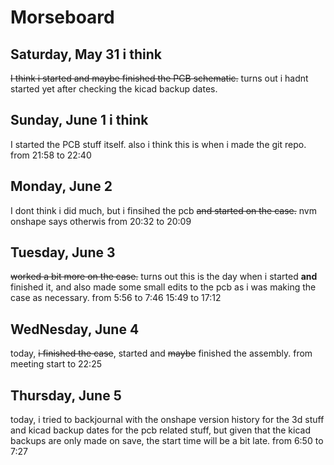 # Morseboard

## Saturday, May 31 i think
~~I think i started and maybe finished the PCB schematic.~~ turns out i hadnt started yet after checking the kicad backup dates.

## Sunday, June 1 i think
I started the PCB stuff itself. also i think this is when i made the git repo.
    from 21:58 to 22:40

## Monday, June 2
I dont think i did much, but i finsihed the pcb ~~and started on the case.~~ nvm onshape says otherwis
    from 20:32 to 20:09

## Tuesday, June 3
~~worked a bit more on the case.~~ turns out this is the day when i started **and** finished it, and also made some small edits to the pcb as i was making the case as necessary.
    from 5:56 to 7:46 15:49 to 17:12

## WedNesday, June 4
today, ~~i finished the case~~, started and ~~maybe~~ finished the assembly.
    from meeting start to 22:25

## Thursday, June 5
today, i tried to backjournal with the onshape version history for the 3d stuff and kicad backup dates for the pcb related stuff, but given that the kicad backups  are only made on save, the start time will be a bit late.
    from 6:50 to 7:27
